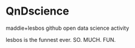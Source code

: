 # QnDscience
maddie+lesbos github open data science activity 

lesbos is the funnest ever. SO. MUCH. FUN.
